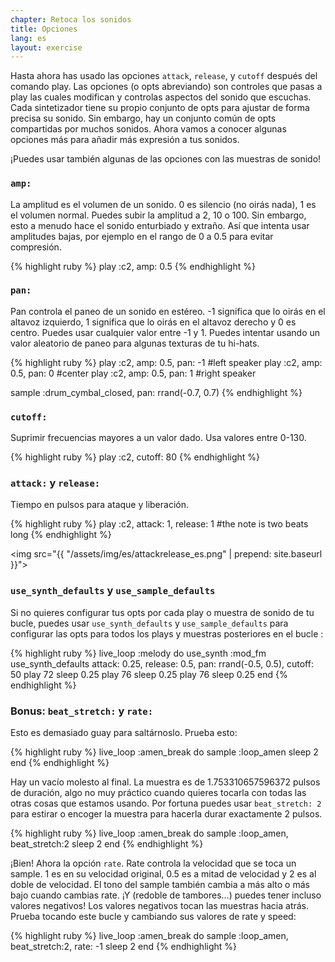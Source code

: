 ```yaml
---
chapter: Retoca los sonidos
title: Opciones
lang: es
layout: exercise
---
```


Hasta ahora has usado las opciones `attack`, `release`, y `cutoff` después del comando play.  Las opciones (o opts abreviando) son controles que pasas a play las cuales modifican y controlas aspectos del sonido que escuchas. Cada sintetizador tiene su propio conjunto de opts para ajustar de forma precisa su sonido. Sin embargo, hay un conjunto común de opts compartidas por muchos sonidos. Ahora vamos a conocer algunas opciones más para añadir más expresión a tus sonidos.

¡Puedes usar también algunas de las opciones con las muestras de sonido!


### `amp:`

La amplitud es el volumen de un sonido. 0 es silencio (no oirás nada), 1 es el volumen normal. Puedes subir la amplitud a 2, 10 o 100. Sin embargo, esto a menudo hace el sonido enturbiado y extraño. Así que intenta usar amplitudes bajas, por ejemplo en el rango de 0 a 0.5 para evitar compresión. 

{% highlight ruby %}
play :c2, amp: 0.5
{% endhighlight %}

### `pan:`

Pan controla el paneo de un sonido en estéreo. -1 significa que lo oirás en el altavoz izquierdo, 1 significa que lo oirás en el altavoz derecho y 0 es centro. Puedes usar cualquier valor entre -1 y 1. Puedes intentar usando un valor aleatorio de paneo para algunas texturas de tu hi-hats.

{% highlight ruby %}
play :c2, amp: 0.5, pan: -1 #left speaker
play :c2, amp: 0.5, pan: 0 #center
play :c2, amp: 0.5, pan: 1 #right speaker

sample :drum_cymbal_closed, pan: rrand(-0.7, 0.7)
{% endhighlight %}

### `cutoff:`

Suprimir frecuencias mayores a un valor dado. Usa valores entre 0-130.

{% highlight ruby %}
play :c2, cutoff: 80
{% endhighlight %}

### `attack:` y `release:`

Tiempo en pulsos para ataque y liberación.

{% highlight ruby %}
play :c2, attack: 1, release: 1 #the note is two beats long
{% endhighlight %}

<img src="{{ "/assets/img/es/attackrelease_es.png" | prepend: site.baseurl }}">

### `use_synth_defaults` y `use_sample_defaults`

Si no quieres configurar tus opts por cada play o muestra de sonido de tu bucle, puedes usar  `use_synth_defaults` y `use_sample_defaults` para configurar las opts para todos los plays y muestras posteriores en el bucle :

{% highlight ruby %}
live_loop :melody do
  use_synth :mod_fm
  use_synth_defaults attack: 0.25, release: 0.5, pan: rrand(-0.5, 0.5), cutoff: 50
  play 72
  sleep 0.25
  play 76
  sleep 0.25
  play 76
  sleep 0.25
end
{% endhighlight %}

### Bonus: `beat_stretch:` y `rate:`

Esto es demasiado guay para saltárnoslo. Prueba esto:

{% highlight ruby %}
live_loop :amen_break do
  sample :loop_amen
  sleep 2
end 
{% endhighlight %}

Hay un vacío molesto al final. La muestra es de 1.753310657596372 pulsos de duración, algo no muy práctico cuando quieres tocarla con todas las otras cosas que estamos usando. Por fortuna puedes usar `beat_stretch: 2` para estirar o encoger la muestra para hacerla durar exactamente 2 pulsos. 


{% highlight ruby %}
live_loop :amen_break do
  sample :loop_amen, beat_stretch:2
  sleep 2
end
{% endhighlight %}

¡Bien! Ahora la opción `rate`.  Rate controla la velocidad que se toca un sample. 1 es en su velocidad original, 0.5 es a mitad de velocidad y 2 es al doble de velocidad.  El tono del sample también cambia a más alto o más bajo cuando cambias rate. ¡Y (redoble de tambores…) puedes tener incluso valores negativos! Los valores negativos tocan las muestras hacia atrás. Prueba tocando este bucle y cambiando sus valores de rate y speed:

{% highlight ruby %}
live_loop :amen_break do
  sample :loop_amen, beat_stretch:2, rate: -1
  sleep 2
end
{% endhighlight %}

